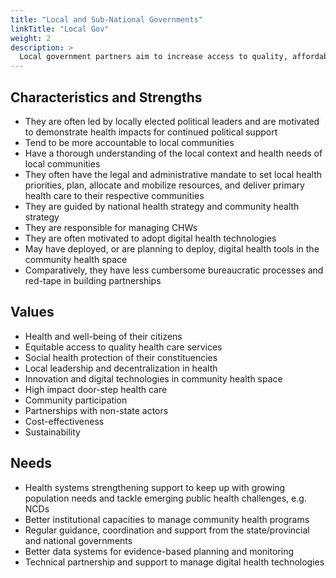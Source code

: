 ```yaml
---
title: "Local and Sub-National Governments"
linkTitle: "Local Gov"
weight: 2
description: >
  Local government partners aim to increase access to quality, affordable care and maximize impact from resource investments in health.
---
```



## Characteristics and Strengths

- They are often led by locally elected political leaders and are motivated to demonstrate health impacts for continued political support
- Tend to be more accountable to local communities
- Have a thorough understanding of the local context and health needs of local communities
- They often have the legal and administrative mandate to set local health priorities, plan, allocate and mobilize resources, and deliver primary health care to their respective communities
- They are guided by national health strategy and community health strategy 
- They are responsible for managing CHWs
- They are often motivated to adopt digital health technologies
- May have deployed, or are planning to deploy,  digital health tools in the community health space
- Comparatively, they have less cumbersome bureaucratic processes and red-tape in building partnerships  




## Values 

- Health and well-being of their citizens
- Equitable access to quality health care services
- Social health protection of their constituencies
- Local leadership and decentralization in health 
- Innovation and digital technologies in community health space
- High impact door-step health care
- Community participation
- Partnerships with non-state actors
- Cost-effectiveness
- Sustainability




## Needs

- Health systems strengthening support to keep up with growing population needs and tackle emerging public health challenges, e.g. NCDs
- Better institutional capacities to manage community health programs
- Regular guidance, coordination and support from the state/provincial and national governments
- Better data systems for evidence-based planning and monitoring
- Technical partnership and support to manage digital health technologies
